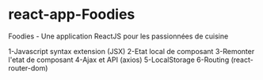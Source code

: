 # react-app-Foodies
Foodies - Une application ReactJS pour les passionnées de cuisine

1-Javascript syntax extension (JSX)
2-Etat local de composant
3-Remonter l'etat de composant
4-Ajax et API (axios)
5-LocalStorage
6-Routing (react-router-dom)
